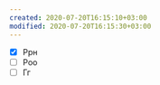 ```yaml
---
created: 2020-07-20T16:15:10+03:00
modified: 2020-07-20T16:15:30+03:00
---
```


- [x] Ррн
- [ ] Роо
- [ ] Гг